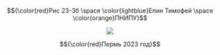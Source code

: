 $${\color{red}Рис 23-3б \space \color{lightblue}Епин Тимофей \space \color{orange}ПНИПУ}$$

<p align="center">
  <img src="https://permtpp.ru/upload/iblock/8e5/0yidria2zf9wzy72q0zh20afnlr3j5qq.png" />
</p>

$${\color{red}Пермь 2023 год}$$
